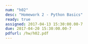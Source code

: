 ```yaml
---
num: "h02"
desc: "Homework 2 - Python Basics"
ready: true
assigned: 2017-04-13 15:30:00.00-7
due: 2017-04-20 15:30:00.00-7
pdfurl: /hw/h02.pdf
---
```

